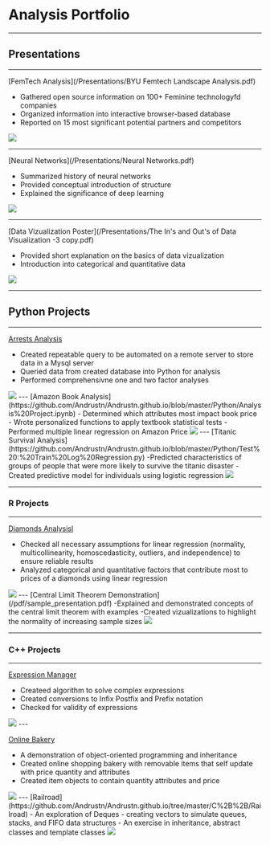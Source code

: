 # Analysis Portfolio

---
## Presentations
---

[FemTech Analysis](/Presentations/BYU Femtech Landscape Analysis.pdf)
- Gathered open source information on 100+ Feminine technologyfd companies
- Organized information into interactive browser-based database
- Reported on 15 most significant potential partners and competitors
<img src="images/Screen Shot 2021-06-30 at 14.55.38.png?raw=true"/>

---
[Neural Networks](/Presentations/Neural Networks.pdf)
- Summarized history of neural networks
- Provided conceptual introduction of structure
- Explained the significance of deep learning
<img src="images/Screen Shot 2021-06-30 at 14.56.08.png?raw=true"/>

---
[Data Vizualization Poster](/Presentations/The In's and Out's of Data Visualization -3 copy.pdf)
- Provided short explanation on the basics of data vizualization
- Introduction into categorical and quantitative data
<img src="images/Screen Shot 2021-06-30 at 14.56.50.png?raw=true"/>


---
## Python Projects
---

[Arrests Analysis](https://github.com/Andrustn/Andrustn.github.io/blob/master/Python/Arrests%20Analysis.ipynb)
- Created repeatable query to be automated on a remote server to store data in a Mysql server
- Queried data from created database into Python for analysis
- Performed comprehensivne one and two factor analyses
<img src="images/Arrests.png?raw=true"/>
---
[Amazon Book Analysis](https://github.com/Andrustn/Andrustn.github.io/blob/master/Python/Analysis%20Project.ipynb)
- Determined which attributes most impact book price
- Wrote personalized functions to apply textbook statistical tests
- Performed multiple linear regression on Amazon Price
<img src="images/Multiple Linear Regression.png?raw=true"/>
---
[Titanic Survival Analysis](https://github.com/Andrustn/Andrustn.github.io/blob/master/Python/Test%20:%20Train%20Log%20Regression.py)
-Predicted characteristics of groups of people that were more likely to survive the titanic disaster
-Created predictive model for individuals using logistic regression
<img src="images/Titanic ROC.png?raw=true"/>


---
### R Projects 
---

[Diamonds Analysisl](https://github.com/Andrustn/Andrustn.github.io/tree/master/R/Diamonds)
- Checked all necessary assumptions for linear regression (normality, multicollinearity, homoscedasticity, outliers, and independence) to ensure reliable results
- Analyzed categorical and quantitative factors that contribute most to prices of a diamonds using linear regression
<img src="images/Screen Shot 2021-07-06 at 16.28.12.png?raw=true"/>
---
[Central Limit Theorem Demonstration](/pdf/sample_presentation.pdf)
-Explained and demonstrated concepts of the central limit theorem with examples
-Created vizualizations to highlight the normality of increasing sample sizes
<img src="images/Screen Shot 2021-07-06 at 16.31.39.png?raw=true"/>



---
### C++ Projects 
---

[Expression Manager](https://github.com/Andrustn/Andrustn.github.io/tree/master/C%2B%2B/Expression%20Solver)
- Createed algorithm to solve complex expressions
- Created conversions to Infix Postfix and Prefix notation
- Checked for validity of expressions
<img src="images/Screen Shot 2021-07-06 at 16.50.08.png?raw=true"/>
---

[Online Bakery](https://github.com/Andrustn/Andrustn.github.io/tree/master/C%2B%2B/Bakery)
- A demonstration of object-oriented programming and inheritance
- Created online shopping bakery with removable items that self update with price quantity and attributes
- Created item objects to contain quantity attributes and price
<img src="images/Screen Shot 2021-07-06 at 16.57.33.png?raw=true"/>
---
[Railroad](https://github.com/Andrustn/Andrustn.github.io/tree/master/C%2B%2B/Railroad)
- An exploration of Deques - creating vectors to simulate queues, stacks, and FIFO data structures
- An exercise in inheritance, abstract classes and template classes
<img src="images/Screen Shot 2021-07-06 at 17.05.30.png?raw=true"/>


